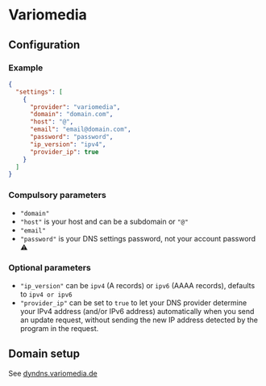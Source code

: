 # Variomedia

## Configuration

### Example

```json
{
  "settings": [
    {
      "provider": "variomedia",
      "domain": "domain.com",
      "host": "@",
      "email": "email@domain.com",
      "password": "password",
      "ip_version": "ipv4",
      "provider_ip": true
    }
  ]
}
```

### Compulsory parameters

- `"domain"`
- `"host"` is your host and can be a subdomain or `"@"`
- `"email"`
- `"password"` is your DNS settings password, not your account password ⚠️

### Optional parameters

- `"ip_version"` can be `ipv4` (A records) or `ipv6` (AAAA records), defaults to `ipv4 or ipv6`
- `"provider_ip"` can be set to `true` to let your DNS provider determine your IPv4 address (and/or IPv6 address) automatically when you send an update request, without sending the new IP address detected by the program in the request.

## Domain setup

See [dyndns.variomedia.de](https://dyndns.variomedia.de/)
